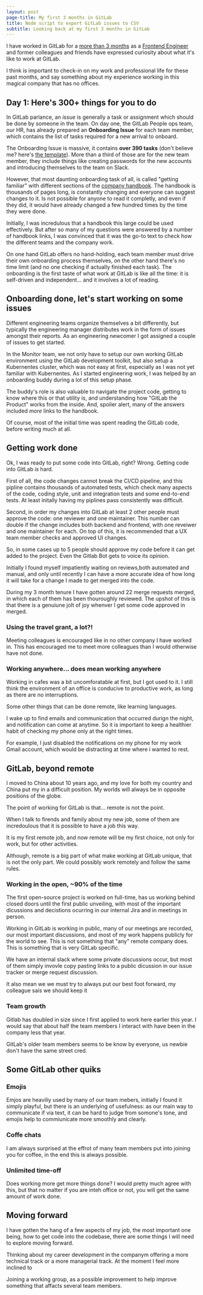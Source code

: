 ```yaml
---
layout: post
page-title: My first 3 months in GitLab
title: Node script to export GitLab issues to CSV
subtitle: Looking back at my first 3 months in GitLab
---
```


I have worked in GitLab for a [more than 3 months](/2019-07-27-new-gitlabber/) as a [Frontend Engineer](/) and former colleagues and friends have expressed curiosity about what it's like to work at GitLab.

I think is important to check-in on my work and professional life for these past months, and say something about my experience working in this magical company that has no offices.

## Day 1: Here's 300+ things for you to do

In GitLab parlance, an *issue* is generally a task or assignment which should be done by someone in the team. On day one, the GitLab People ops team, our HR, has already prepared an **Onboarding Issue** for each team member, which contains the list of tasks required for a new arrival to onboard.

The Onboarding Issue is massive, it contains **over 390 tasks** (don't believe me? here's [the template](https://gitlab.com/gitlab-com/people-group/employment/blob/master/.gitlab/issue_templates/onboarding.md)). More than a third of those are for the new team member, they include things like creating passwords for the new accounts and introducing themselves to the team on Slack.

However, that most daunting onboarding task of all, is called "getting familiar" with different sections of the [company handbook](https://about.gitlab.com/handbook/). The handbook is thousands of pages long, is constantly changing and everyone can suggest changes to it. Is not possible for anyone to read it completly, and even if they did, it would have already changed a few hundred times by the time they were done.

Initially, I was incredulous that a handbook this large could be used effectively. But after so many of my questions were answered by a number of handbook links, I was convinced that it was the go-to text to check how the different teams and the company work.

On one hand GitLab offers no hand-holding, each team member must drive their own onboarding process themselves, on the other hand there's no time limit (and no one checking if actually finished each task). The onboarding is the first taste of what work at GitLab is like all the time: it is self-driven and independent... and it involves a lot of reading.

## Onboarding done, let's start working on some issues

Different engineering teams organize themselves a bit differently, but typically the engineering manager distributes work in the form of issues amongst their reports. As an engineering newcomer I got assigned a couple of issues to get started.

In the Monitor team, we not only have to setup our own working GitLab environment using the GitLab development toolkit, but also setup a Kubernentes cluster, which was not easy at first, especially as I was not yet familiar with Kubernentes. As I started engineering work, I was helped by an onboarding buddy during a lot of this setup phase.

The buddy's role is also valuable to navigate the project code, getting to know where this or that utility is, and understanding how "GitLab the Product" works from the inside. And, spoiler alert, many of the answers included *more* links to the handbook. 

Of course, most of the initial time was spent reading the GitLab code, before writing much at all.

## Getting work done

Ok, I was ready to put some code into GitLab, right? Wrong. Getting code into GitLab *is* hard.

First of all, the code changes cannot break the CI/CD pipeline, and this pipline contains thousands of automated tests, which check many aspects of the code, coding style, unit and integration tests and some end-to-end tests. At least initally having my piplines pass consistently was difficult.

Second, in order my changes into GitLab at least 2 other people must approve the code: one reviewer and one maintainer. This number can double if the change includes both backend and frontend, with one reveiwer and one maintainer for each. On top of this, it is recommended that a UX team member checks and approved UI changes.

So, in some cases up to 5 people should approve my code before it can get added to the project. Even the Gitlab Bot gets to voice its opinion.

Initially I found myself impatiently waiting on reviews,both automated and manual, and only until recently I can have a more accurate idea of how long it will take for a change I made to get merged into the code. 

During my 3 month tenure I have gotten around 22 merge requests merged, in which each of them has been thouroughly reviewed. The upshot of this is that there is a genuiune jolt of joy whenver I get some code approved in merged. 

### Using the travel grant, a lot?!

Meeting colleagues is encouraged like in no other company I have worked in. This has encouraged me to meet more colleagues than I would otherwise have not done.

### Working anywhere... does mean working anywhere

Working in cafes was a bit uncomforatable at first, but I got used to it. I still think the environment of an office is conducive to productive work, as long as there are no interruptions.

Some other things that can be done remote, like learning languages.

I wake up to find emails and communication that occurred durign the night, and notification can come at anytime. So it is important to keep a healthier habit of checking my phone only at the right times.

For example, I just disabled the notifications on my phone for my work Gmail account, which would be distracting at time where i wanted to rest.

## GitLab, beyond remote

I moved to China about 10 years ago, and my love for both my country and China put my in a difficult position. My worlds will always be in opposite positions of the globe.

The point of working for GitLab is that... remote is not the point.

When I talk to firends and family about my new job, some of them are incredoulous that it is possible to have a job this way.

It is my first remote job, and now remote will be my first choice, not only for work, but for other activities.

Although, remote is a big part of what make working at GitLab unique, that is not the only part. We could possibly work remotely and follow the same rules.

### Working in the open, ~90% of the time

The first open-source project is worked on full-time, has us working behind closed doors until the first public unveiling, with most of the important dicussions and decistions ocurring in our internal Jira and in meetings in person.

Working in GitLab is working in public, many of our meetings are recorded, our most important discussions, and most of my work happens publicly for the world to see. This is not something that "any" remote company does. This is something that is very GitLab specific.

We have an internal slack where some private discussions occur, but most of them simply invovle copy pasting links to a public dicussion in our issue tracker or merge request discussion.

It also mean we we must try to always put our best foot forward, my colleague sais we should keep it 

### Team growth

Gitlab has doubled in size since I first applied to work here earlier this year. I would say that about half the team members I interact with have been in the company less that year.

GitLab's older team members seems to be know by everyone, us newbie don't have the same street cred.

## Some GitLab other quiks

### Emojis

Emjos are heaviliy used by many of our team mebers, initially I found it simply playful, but there is an underlying of usefulness: as our main way to communicate if via text, it can be hard to judge from somone's tone, and emojis help to commiunicate more smoothly and clearly.

### Coffe chats

I am always surprised at the effrot of many team members put into joining you for coffee, in the end this is always possible.

### Unlimited time-off

Does working more get more things done? I would pretty much agree with this, but that no matter if you are inteh office or not, you will get the same amount of work done.

## Moving forward

I have gotten the hang of a few aspects of my job, the most important one being, how to get code into the codebase, there are some things I will need to explore moving forward.

Thinking about my career development in the companym offering a more technical track or a more managerial track. At the moment I feel more inclined to 

Joining a working group, as a possible improvement to help improve something that affacts several team members.
